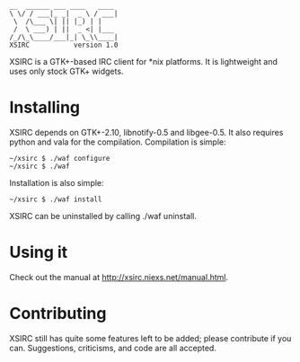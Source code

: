	__  ______ ___ ____   ____ 
	\ \/ / ___|_ _|  _ \ / ___|
	 \  /\___ \| || |_) | |    
	 /  \ ___) | ||  _ <| |___ 
	/_/\_\____/___|_| \_\\____|
	XSIRC           version 1.0

XSIRC is a GTK+-based IRC client for *nix platforms. It is lightweight and uses
only stock GTK+ widgets.

Installing
==========

XSIRC depends on GTK+-2.10, libnotify-0.5 and libgee-0.5. It also requires python and vala for
the compilation. Compilation is simple:

	~/xsirc $ ./waf configure
	~/xsirc $ ./waf

Installation is also simple:

	~/xsirc $ ./waf install
 
XSIRC can be uninstalled by calling ./waf uninstall.

Using it
========

Check out the manual at <http://xsirc.niexs.net/manual.html>.

Contributing
============

XSIRC still has quite some features left to be added; please contribute if
you can. Suggestions, criticisms, and code are all accepted.
